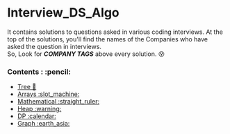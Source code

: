 # Interview_DS_Algo
It contains solutions to questions asked in various coding interviews.
At the top of the solutions, you'll find the names of the Companies who have asked the question in interviews.<br>
So, Look for <strong><em>COMPANY TAGS</em></strong> above every solution. :dizzy_face:

 
<h3>Contents : :pencil:</h3>
<ul>
  <li><a href="https://github.com/MAZHARMIK/Interview_DS_Algo/tree/master/Tree">Tree 🌳</a></li>
  <li><a href="href="https://github.com/MAZHARMIK/Interview_DS_Algo/tree/master/Arrays"> Arrays :slot_machine:</a></li>
  <li><a href="https://github.com/MAZHARMIK/Interview_DS_Algo/tree/master/Mathematical">Mathematical :straight_ruler:</a></li>
  <li><a href="https://github.com/MAZHARMIK/Interview_DS_Algo/tree/master/Heap">Heap :warning:</a></li>
  <li><a href="https://github.com/MAZHARMIK/Interview_DS_Algo/tree/master/DP">DP :calendar:</a></li>
   <li><a href="https://github.com/MAZHARMIK/Interview_DS_Algo/tree/master/Graph">Graph :earth_asia:</a></li>
</ul>
